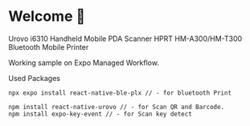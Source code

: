# Welcome 👋

Urovo i6310 Handheld Mobile PDA Scanner
HPRT HM-A300/HM-T300 Bluetooth Mobile Printer

Working sample on Expo Managed Workflow.

Used Packages

```
npx expo install react-native-ble-plx // - for bluetooth Print

npm install react-native-urovo // - for Scan QR and Barcode.
npm install expo-key-event // - for Scan key detect
```
